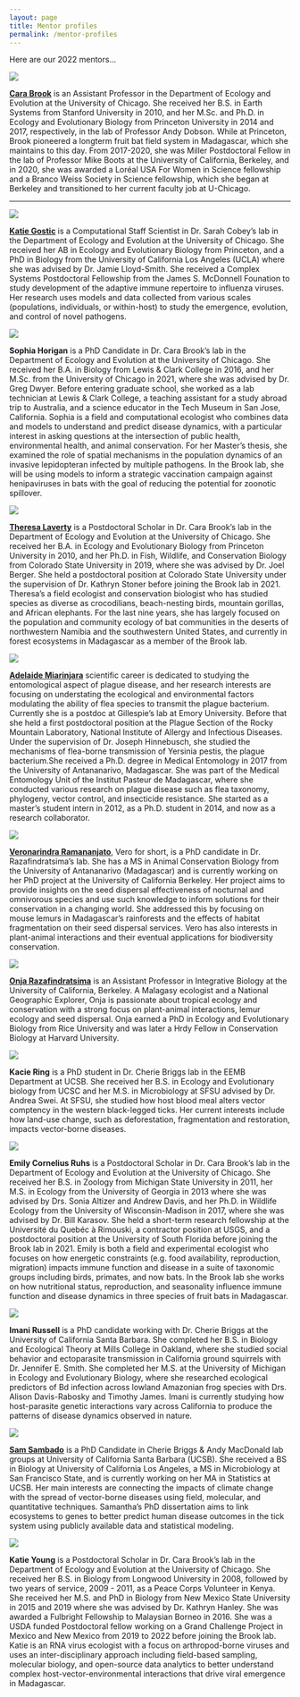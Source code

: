 ```yaml
---
layout: page
title: Mentor profiles
permalink: /mentor-profiles
---
```

Here are our 2022 mentors...

<img src="/assets/mentors/brook,cara.jpeg" class="rounded float-start img-profile" />

**[Cara Brook](https://brooklab.org/)** is an Assistant Professor in the Department of Ecology and Evolution at the University of Chicago. She received her B.S. in Earth Systems from Stanford University in 2010, and her M.Sc. and Ph.D. in Ecology and Evolutionary Biology from Princeton University in 2014 and 2017, respectively, in the lab of Professor Andy Dobson. While at Princeton, Brook pioneered a longterm fruit bat field system in Madagascar, which she maintains to this day. From 2017-2020, she was Miller Postdoctoral Fellow in the lab of Professor Mike Boots at the University of California, Berkeley, and in 2020, she was awarded a Loréal USA For Women in Science fellowship and a Branco Weiss Society in Science fellowship, which she began at Berkeley and transitioned to her current faculty job at U-Chicago.

---

<img src="/assets/mentors/gostic,katie.jpg" class="rounded float-start img-profile" />

**[Katie Gostic](https://kgostic.github.io)** is a Computational Staff Scientist in Dr. Sarah Cobey’s lab in the Department of Ecology and Evolution at the University of Chicago. She received her AB in Ecology and Evolutionary Biology from Princeton, and a PhD in Biology from the University of California Los Angeles (UCLA) where she was advised by Dr. Jamie Lloyd-Smith. She received a Complex Systems Postdoctoral Fellowship from the James S. McDonnell Founation to study development of the adaptive immune repertoire to influenza viruses. Her research uses models and data collected from various scales (populations, individuals, or within-host) to study the emergence, evolution, and control of novel pathogens.

<img src="/assets/mentors/horigan,sophia.jpeg" class="rounded float-start img-profile" />

**Sophia Horigan** is a PhD Candidate in Dr. Cara Brook’s lab in the Department of Ecology and Evolution at the University of Chicago. She received her B.A. in Biology from Lewis & Clark College in 2016, and her M.Sc. from the University of Chicago in 2021, where she was advised by Dr. Greg Dwyer. Before entering graduate school, she worked as a lab technician at Lewis & Clark College, a teaching assistant for a study abroad trip to Australia, and a science educator in the Tech Museum in San Jose, California. Sophia is a field and computational ecologist who combines data and models to understand and predict disease dynamics, with a particular interest in asking questions at the intersection of public health, environmental health, and animal conservation. For her Master’s thesis, she examined the role of spatial mechanisms in the population dynamics of an invasive lepidopteran infected by multiple pathogens. In the Brook lab, she will be using models to inform a strategic vaccination campaign against henipaviruses in bats with the goal of reducing the potential for zoonotic spillover.

<img src="/assets/mentors/laverty,theresa.jpg" class="rounded float-start img-profile" />

**[Theresa Laverty](https://theresalaverty.weebly.com/)** is a Postdoctoral Scholar in Dr. Cara Brook’s lab in the Department of Ecology and Evolution at the University of Chicago. She received her B.A. in Ecology and Evolutionary Biology from Princeton University in 2010, and her Ph.D. in Fish, Wildlife, and Conservation Biology from Colorado State University in 2019, where she was advised by Dr. Joel Berger. She held a postdoctoral position at Colorado State University under the supervision of Dr. Kathryn Stoner before joining the Brook lab in 2021. Theresa’s a field ecologist and conservation biologist who has studied species as diverse as crocodilians, beach-nesting birds, mountain gorillas, and African elephants. For the last nine years, she has largely focused on the population and community ecology of bat communities in the deserts of northwestern Namibia and the southwestern United States, and currently in forest ecosystems in Madagascar as a member of the Brook lab.

<img src="/assets/mentors/miarinjara,adelaide.jpg" class="rounded float-start img-profile" />

**[Adelaide Miarinjara](https://adelaidemiarinjara.com/)** scientific career is dedicated to studying the entomological aspect of plague disease, and her research interests are focusing on understating the ecological and environmental factors modulating the ability of flea species to transmit the plague bacterium. Currently she is a postdoc at Gillespie’s lab at Emory University. Before that she held a first postdoctoral position at the Plague Section of the Rocky Mountain Laboratory, National Institute of Allergy and Infectious Diseases. Under the supervision of Dr. Joseph Hinnebusch, she studied the mechanisms of flea-borne transmission of Yersinia pestis, the plague bacterium.She received a Ph.D. degree in Medical Entomology in 2017 from the University of Antananarivo, Madagascar. She was part of the Medical Entomology Unit of the Institut Pasteur de Madagascar, where she conducted various research on plague disease such as flea taxonomy, phylogeny, vector control, and insecticide resistance. She started as a master’s student intern in 2012, as a Ph.D. student in 2014, and now as a  research collaborator.

<img src="/assets/mentors/ramananjato,veronarindra.jpg" class="rounded float-start img-profile" />

**[Veronarindra Ramananjato](https://www.razafindratsima.org/lab-members.html)**, Vero for short, is a PhD candidate in Dr. Razafindratsima’s lab. She has a MS in Animal Conservation Biology from the University of Antananarivo (Madagascar) and is currently working on her PhD project at the University of California Berkeley. Her project aims to provide insights on the seed dispersal effectiveness of nocturnal and omnivorous species and use such knowledge to inform solutions for their conservation in a changing world. She addressed this by focusing on mouse lemurs in Madagascar’s rainforests and the effects of habitat fragmentation on their seed dispersal services. Vero has also interests in plant-animal interactions and their eventual applications for biodiversity conservation.

<img src="/assets/mentors/razafindratsima,onja.jpg" class="rounded float-start img-profile" />

**[Onja Razafindratsima](https://www.razafindratsima.org/)** is an Assistant Professor in Integrative Biology at the University of California, Berkeley. A Malagasy ecologist and a National Geographic Explorer, Onja is passionate about tropical ecology and conservation with a strong focus on plant-animal interactions, lemur ecology and seed dispersal. Onja earned a PhD in Ecology and Evolutionary Biology from Rice University and was later a Hrdy Fellow in Conservation Biology at Harvard University.

<img src="/assets/mentors/ring,kacie.jpeg" class="rounded float-start img-profile" />

**Kacie Ring** is a PhD student in Dr. Cherie Briggs lab in the EEMB Department at UCSB. She received her B.S. in Ecology and  Evolutionary biology from UCSC and her M.S. in Microbiology at SFSU advised by Dr. Andrea Swei. At SFSU, she studied how host blood meal alters vector comptency in the western black-legged ticks. Her current interests include how land-use change, such as deforestation, fragmentation and restoration, impacts vector-borne diseases. 

<img src="/assets/mentors/ruhs,emily.jpg" class="rounded float-start img-profile" />

**Emily Cornelius Ruhs** is a Postdoctoral Scholar in Dr. Cara Brook’s lab in the Department of Ecology and Evolution at the University of Chicago. She received her B.S. in Zoology from Michigan State University in 2011, her M.S. in Ecology from the University of Georgia in 2013 where she was advised by Drs. Sonia Altizer and Andrew Davis, and her Ph.D. in Wildlife Ecology from the University of Wisconsin-Madison in 2017, where she was advised by Dr. Bill Karasov. She held a short-term research fellowship at the Université du Quebéc à Rimouski, a contractor position at USGS, and a postdoctoral position at the University of South Florida before joining the Brook lab in 2021. Emily is both a field and experimental ecologist who focuses on how energetic constraints (e.g. food availability, reproduction, migration) impacts immune function and disease in a suite of taxonomic groups including birds, primates, and now bats. In the Brook lab she works on how nutritional status, reproduction, and seasonality influence immune function and disease dynamics in three species of fruit bats in Madagascar.

<img src="/assets/mentors/russell,imani.jpg" class="rounded float-start img-profile" />

**Imani Russell** is a PhD candidate working with Dr. Cherie Briggs at the University of California Santa Barbara. She completed her B.S. in Biology and Ecological Theory at Mills College in Oakland, where she studied social behavior and ectoparasite transmission in California ground squirrels with Dr. Jennifer E. Smith. She completed her M.S. at the University of Michigan in Ecology and Evolutionary Biology, where she researched ecological predictors of Bd infection across lowland Amazonian frog species with Drs. Alison Davis-Rabosky and Timothy James. Imani is currently studying how host-parasite genetic interactions vary across California to produce the patterns of disease dynamics observed in nature.

<img src="/assets/mentors/sambado,sam.jpg" class="rounded float-start img-profile" />

**[Sam Sambado](https://samsambado.weebly.com/about.html)** is a PhD Candidate in Cherie Briggs & Andy MacDonald lab groups at University of California Santa Barbara (UCSB). She received a BS in Biology at University of California Los Angeles, a MS in Microbiology at San Francisco State, and is currently working on her MA in Statistics at UCSB. Her main interests are connecting the impacts of climate change with the spread of vector-borne diseases using field, molecular, and quantitative techniques. Samantha’s PhD dissertation aims to link ecosystems to genes to better predict human disease outcomes in the tick system using publicly available data and statistical modeling.

<img src="/assets/mentors/young,katie.jpg" class="rounded float-start img-profile" />

**Katie Young** is a Postdoctoral Scholar in Dr. Cara Brook’s lab in the Department of Ecology and Evolution at the University of Chicago. She received her B.S. in Biology from Longwood University in 2008, followed by two years of service, 2009 - 2011, as a Peace Corps Volunteer in Kenya. She received her M.S. and PhD in Biology from New Mexico State University in 2015 and 2019 where she was advised by Dr. Kathryn Hanley. She was awarded a Fulbright Fellowship to Malaysian Borneo in 2016. She was a USDA funded Postdoctoral fellow working on a Grand Challenge Project in Mexico and New Mexico from 2019 to 2022 before joining the Brook lab. Katie is an RNA virus ecologist with a focus on arthropod-borne viruses and uses an inter-disciplinary approach including field-based sampling, molecular biology, and open-source data analytics to better understand complex host-vector-environmental interactions that drive viral emergence in Madagascar.
